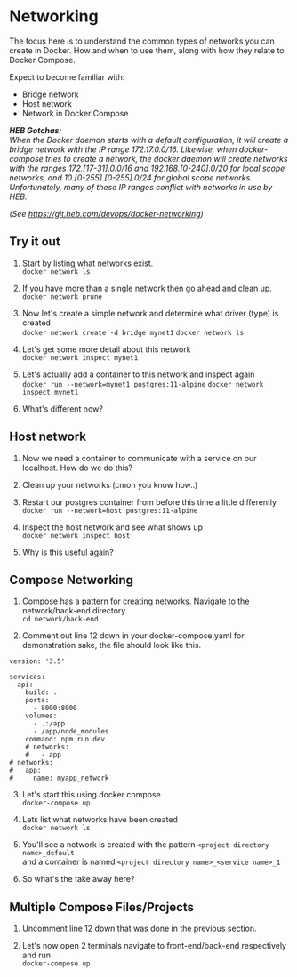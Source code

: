 # Networking

The focus here is to understand the common types of networks you can create in Docker. How and when to use them, along with how they relate to Docker Compose.

Expect to become familiar with:
* Bridge network
* Host network
* Network in Docker Compose

**_HEB Gotchas:_**  
_When the Docker daemon starts with a default configuration, it will create a
bridge network with the IP range 172.17.0.0/16. Likewise, when docker-compose
tries to create a network, the docker daemon will create networks with the
ranges 172.[17-31].0.0/16 and 192.168.[0-240].0/20 for local scope networks, and
10.[0-255].[0-255].0/24 for global scope networks. Unfortunately, many of these
IP ranges conflict with networks in use by HEB._

_(See https://git.heb.com/devops/docker-networking)_

Try it out
--

1. Start by listing what networks exist.  
`docker network ls`

2. If you have more than a single network then go ahead and clean up.  
`docker network prune`

3. Now let's create a simple network and determine what driver (type) is created  
`docker network create -d bridge mynet1`
`docker network ls`

4. Let's get some more detail about this network  
`docker network inspect mynet1`

5. Let's actually add a container to this network and inspect again  
`docker run --network=mynet1 postgres:11-alpine`
`docker network inspect mynet1`

6. What's different now? 

Host network
--

1. Now we need a container to communicate with a service on our localhost. How do we do this?

2. Clean up your networks (cmon you know how..)

3. Restart our postgres container from before this time a little differently  
`docker run --network=host postgres:11-alpine`

4. Inspect the host network and see what shows up  
`docker network inspect host`

5. Why is this useful again?

Compose Networking
--

1. Compose has a pattern for creating networks. Navigate to the network/back-end directory.  
`cd network/back-end`

2. Comment out line 12 down in your docker-compose.yaml for demonstration sake, the file should look like this.  

```
version: '3.5'

services:
  api:
    build: .
    ports:
      - 8000:8000
    volumes:
      - .:/app
      - /app/node_modules
    command: npm run dev
    # networks:
    #   - app
# networks:
#   app:
#     name: myapp_network
```

3. Let's start this using docker compose  
`docker-compose up`

4. Lets list what networks have been created  
`docker network ls`

5. You'll see a network is created with the pattern `<project directory name>_default`  
and a container is named `<project directory name>_<service name>_1`

6. So what's the take away here? 

Multiple Compose Files/Projects
--

1. Uncomment line 12 down that was done in the previous section.

2. Let's now open 2 terminals navigate to front-end/back-end respectively and run  
`docker-compose up`